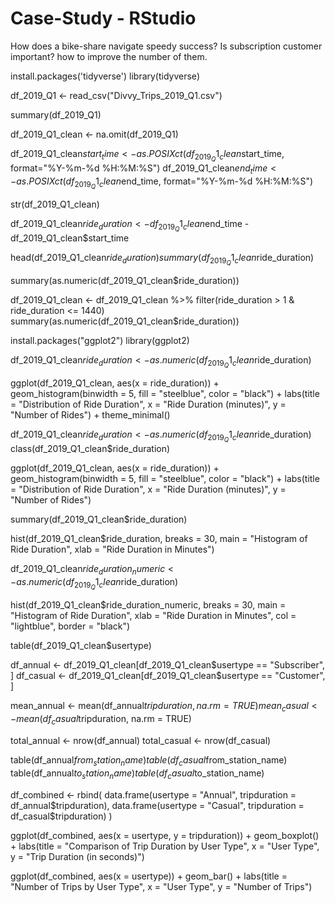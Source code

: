 # Case-Study - RStudio
How does a bike-share navigate speedy success? Is subscription customer important? how to improve the number of them.


install.packages('tidyverse')
library(tidyverse)

df_2019_Q1 <- read_csv("Divvy_Trips_2019_Q1.csv")

summary(df_2019_Q1)

df_2019_Q1_clean <- na.omit(df_2019_Q1)

df_2019_Q1_clean$start_time <- as.POSIXct(df_2019_Q1_clean$start_time, format="%Y-%m-%d %H:%M:%S")
df_2019_Q1_clean$end_time <- as.POSIXct(df_2019_Q1_clean$end_time, format="%Y-%m-%d %H:%M:%S")

str(df_2019_Q1_clean)

df_2019_Q1_clean$ride_duration <- df_2019_Q1_clean$end_time - df_2019_Q1_clean$start_time

head(df_2019_Q1_clean$ride_duration)
summary(df_2019_Q1_clean$ride_duration)

summary(as.numeric(df_2019_Q1_clean$ride_duration))

df_2019_Q1_clean <- df_2019_Q1_clean %>% 
  filter(ride_duration > 1 & ride_duration <= 1440)
summary(as.numeric(df_2019_Q1_clean$ride_duration))

install.packages("ggplot2")
library(ggplot2)


df_2019_Q1_clean$ride_duration <- as.numeric(df_2019_Q1_clean$ride_duration)

ggplot(df_2019_Q1_clean, aes(x = ride_duration)) +
  geom_histogram(binwidth = 5, fill = "steelblue", color = "black") +
  labs(title = "Distribution of Ride Duration", 
       x = "Ride Duration (minutes)", 
       y = "Number of Rides") +
  theme_minimal()

df_2019_Q1_clean$ride_duration <- as.numeric(df_2019_Q1_clean$ride_duration)
class(df_2019_Q1_clean$ride_duration)

ggplot(df_2019_Q1_clean, aes(x = ride_duration)) +
  geom_histogram(binwidth = 5, fill = "steelblue", color = "black") +
  labs(title = "Distribution of Ride Duration", 
       x = "Ride Duration (minutes)", 
       y = "Number of Rides")

summary(df_2019_Q1_clean$ride_duration)

hist(df_2019_Q1_clean$ride_duration, breaks = 30, main = "Histogram of Ride Duration", xlab = "Ride Duration in Minutes")

df_2019_Q1_clean$ride_duration_numeric <- as.numeric(df_2019_Q1_clean$ride_duration)

hist(df_2019_Q1_clean$ride_duration_numeric, breaks = 30, 
     main = "Histogram of Ride Duration", 
     xlab = "Ride Duration in Minutes", 
     col = "lightblue", 
     border = "black")

table(df_2019_Q1_clean$usertype)

df_annual <- df_2019_Q1_clean[df_2019_Q1_clean$usertype == "Subscriber", ]
df_casual <- df_2019_Q1_clean[df_2019_Q1_clean$usertype == "Customer", ]

mean_annual <- mean(df_annual$tripduration, na.rm = TRUE)
mean_casual <- mean(df_casual$tripduration, na.rm = TRUE)

total_annual <- nrow(df_annual)
total_casual <- nrow(df_casual)

table(df_annual$from_station_name)
table(df_casual$from_station_name)
table(df_annual$to_station_name)
table(df_casual$to_station_name)

df_combined <- rbind(
  data.frame(usertype = "Annual", tripduration = df_annual$tripduration),
  data.frame(usertype = "Casual", tripduration = df_casual$tripduration)
)

ggplot(df_combined, aes(x = usertype, y = tripduration)) +
  geom_boxplot() +
  labs(title = "Comparison of Trip Duration by User Type",
       x = "User Type", y = "Trip Duration (in seconds)")

ggplot(df_combined, aes(x = usertype)) +
  geom_bar() +
  labs(title = "Number of Trips by User Type",
       x = "User Type", y = "Number of Trips")
